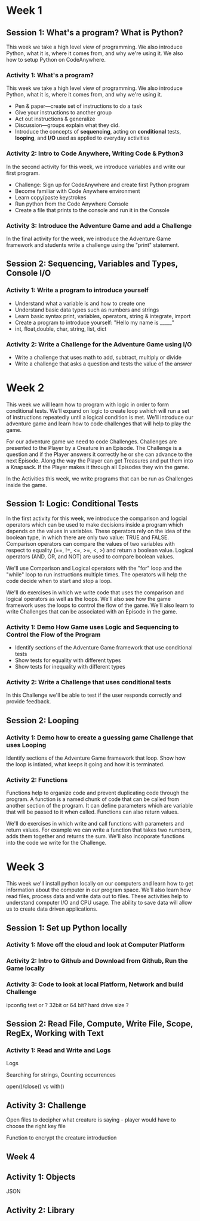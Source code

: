 # Week 1

## Session 1: What's a program? What is Python?

This week we take a high level view of programming. We also introduce Python, what it is, where it comes from, and why we're using it. We also how to setup Python on CodeAnywhere.

### Activity 1: What's a program?

This week we take a high level view of programming. We also introduce Python, what it is, where it comes from, and why we're using it.

* Pen & paper—create set of instructions to do a task
* Give your instructions to another group
* Act out instructions & generalize
* Discussion—groups explain what they did.
* Introduce the concepts of **sequencing**, acting on **conditional** tests, **looping**, and **I/O** used as applied to everyday activities

### Activity 2: Intro to Code Anywhere, Writing Code & Python3

In the second activity for this week, we introduce variables and write our first program.

* Challenge: Sign up for CodeAnywhere and create first Python program
* Become familiar with Code Anywhere environment
* Learn copy/paste keystrokes
* Run python from the Code Anywhere Console
* Create a file that prints to the console and run it in the Console

### Activity 3: Introduce the Adventure Game and add a Challenge

In the final activity for the week, we introduce the Adventure Game framework and students write a challenge using the "print" statement.

## Session 2: Sequencing, Variables and Types, Console I/O

### Activity 1: Write a program to introduce yourself

* Understand what a variable is and how to create one
* Understand basic data types such as numbers and strings
* Learn basic syntax print, variables, operators, string & integrate, import
* Create a program to introduce yourself: "Hello my name is \_\_\_\_\_"
* int, float,double, char, string, list, dict

### Activity 2: Write a Challenge for the Adventure Game using I/O

* Write a challenge that uses math to add, subtract, multiply or divide
* Write a challenge that asks a question and tests the value of the answer

# Week 2

This week we will learn how to program with logic in order to form conditional tests.  We'll expand on logic to create loop swhich will run a set of instructions repeatedly until a logical condition is met.  We'll introduce our adventure game and learn how to code challenges that will help to play the game.

For our adventure game we need to code Challenges.  Challenges are presented to the Player by a Creature in an Episode.  The Challenge is a question and if the Player answers it correctly he or she can advance to the next Episode.  Along the way the Player can get Treasures and put them into a Knapsack.  If the Player makes it through all Episodes they win the game.

In the Activities this week, we write programs that can be run as Challenges inside the game.

## Session 1: Logic: Conditional Tests

In the first activity for this week, we introduce the comparison and logcial operators which can be used to make decisions inside a program which depends on the values in variables. These operators rely on the idea of the boolean type, in which there are only two value: TRUE and FALSE.  Comparison operators can compare the values of two variables with respect to equality \(==, !=, &lt;=, &gt;=, &lt;, &gt;\) and return a boolean value.  Logical operators \(AND, OR, and NOT\) are used to compare boolean values.

We'll use Comparison and Logical operators with the "for" loop and the "while" loop to run instructions multiple times.  The operators will help the code decide when to start and stop a loop.

We'll do exercises in which we write code that uses the comparison and logical operators as well as the loops. We'll also see how the game framework uses the loops to control the flow of the game.  We'll also learn to write Challenges that can be associated with an Episode in the game.

### Activity 1: Demo How Game uses Logic and Sequencing to Control the Flow of the Program

* Identify sections of the Adventure Game framework that use conditional tests
* Show tests for equality with different types
* Show tests for inequality with different types

### Activity 2: Write a Challenge that uses conditional tests

In this Challenge we'll be able to test if the user responds correctly and provide feedback.

## Session 2: Looping

### Activity 1: Demo how to create a guessing game Challenge that uses Looping

Identify sections of the Adventure Game framework that loop.  Show how the loop is intiated, what keeps it going and how it is terminated.

### Activity 2: Functions

Functions help to organize code and prevent duplicating code through the program.  A function is a named chunk of code that can be called from another section of the program.  It can define parameters which are variable that will be passed to it when called. Functions can also return values.

We'll do exercises in which write and call functions with parameters and return values.  For example we can write a function that takes two numbers, adds them together and returns the sum.  We'll also incoporate functions into the code we write for the Challenge.

# Week 3

This week we'll install python locally on our computers and learn how to get information about the computer in our program space.  We'll also learn how read files, process data and write data out to files.  These activities help to understand computer I/O and CPU usage.  The ability to save data will allow us to create data driven applications.

## Session 1: Set up Python locally

### Activity 1: Move off the cloud and look at Computer Platform

### Activity 2: Intro to Github and Download from Github, Run the Game locally

### Activity 3: Code to look at local Platform, Network and build Challenge

ipconfig test or ?  32bit or 64 bit? hard drive size ?

## Session 2:  Read File, Compute, Write File, Scope, RegEx, Working with Text

### Activity 1: Read and Write and Logs

Logs

Searching for strings, Counting occurrences

open\(\)/close\(\) vs with\(\)

## Activity 3: Challenge

Open files to decipher what creature is saying - player would have to choose the right key file

Function to encrypt the creature introduction

## Week 4

## Activity 1: Objects

JSON

## Activity 2: Library

## 



